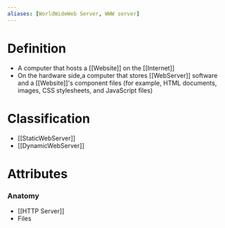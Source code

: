 ```yaml
---
aliases: [WorldWideWeb Server, WWW server]
---
```

# Definition
- A computer that hosts a [[Website]] on the [[Internet]]
- On the hardware side,a computer that stores [[WebServer]] software and a [[Website]]'s component files (for example, HTML documents, images, CSS stylesheets, and JavaScript files)
# Classification
- [[StaticWebServer]]
- [[DynamicWebServer]]
# Attributes
### Anatomy
- [[HTTP Server]]
- Files